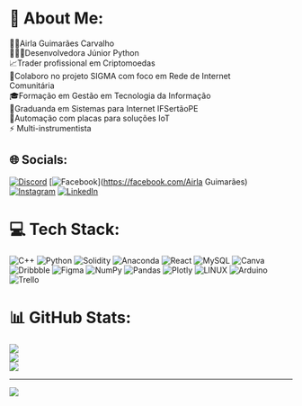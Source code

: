 # 💫 About Me:
👧🏻Airla Guimarães Carvalho<br>👩🏻‍💻Desenvolvedora Júnior Python<br>📈Trader profissional em Criptomoedas<br>📝Colaboro no projeto SIGMA com foco em Rede de Internet<br>Comunitária<br>🎓Formação em Gestão em Tecnologia da Informação<br>📓Graduanda em Sistemas para Internet IFSertãoPE<br>💬Automação com placas para soluções IoT<br>⚡ Multi-instrumentista<br>


## 🌐 Socials:
[![Discord](https://img.shields.io/badge/Discord-%237289DA.svg?logo=discord&logoColor=white)](https://discord.gg/AirlaCarvalho#5953) [![Facebook](https://img.shields.io/badge/Facebook-%231877F2.svg?logo=Facebook&logoColor=white)](https://facebook.com/Airla Guimarães) [![Instagram](https://img.shields.io/badge/Instagram-%23E4405F.svg?logo=Instagram&logoColor=white)](https://instagram.com/airlaguimaraes) [![LinkedIn](https://img.shields.io/badge/LinkedIn-%230077B5.svg?logo=linkedin&logoColor=white)](https://linkedin.com/in/airlaguimaraes) 

# 💻 Tech Stack:
![C++](https://img.shields.io/badge/c++-%2300599C.svg?style=for-the-badge&logo=c%2B%2B&logoColor=white) ![Python](https://img.shields.io/badge/python-3670A0?style=for-the-badge&logo=python&logoColor=ffdd54) ![Solidity](https://img.shields.io/badge/Solidity-%23363636.svg?style=for-the-badge&logo=solidity&logoColor=white) ![Anaconda](https://img.shields.io/badge/Anaconda-%2344A833.svg?style=for-the-badge&logo=anaconda&logoColor=white) ![React](https://img.shields.io/badge/react-%2320232a.svg?style=for-the-badge&logo=react&logoColor=%2361DAFB) ![MySQL](https://img.shields.io/badge/mysql-%2300f.svg?style=for-the-badge&logo=mysql&logoColor=white) ![Canva](https://img.shields.io/badge/Canva-%2300C4CC.svg?style=for-the-badge&logo=Canva&logoColor=white) ![Dribbble](https://img.shields.io/badge/Dribbble-EA4C89?style=for-the-badge&logo=dribbble&logoColor=white) 	![Figma](https://img.shields.io/badge/figma-%23F24E1E.svg?style=for-the-badge&logo=figma&logoColor=white) ![NumPy](https://img.shields.io/badge/numpy-%23013243.svg?style=for-the-badge&logo=numpy&logoColor=white) ![Pandas](https://img.shields.io/badge/pandas-%23150458.svg?style=for-the-badge&logo=pandas&logoColor=white) ![Plotly](https://img.shields.io/badge/Plotly-%233F4F75.svg?style=for-the-badge&logo=plotly&logoColor=white) ![LINUX](https://img.shields.io/badge/Linux-FCC624?style=for-the-badge&logo=linux&logoColor=black) ![Arduino](https://img.shields.io/badge/-Arduino-00979D?style=for-the-badge&logo=Arduino&logoColor=white) ![Trello](https://img.shields.io/badge/Trello-%23026AA7.svg?style=for-the-badge&logo=Trello&logoColor=white)
# 📊 GitHub Stats:
![](https://github-readme-stats.vercel.app/api?username=AirlaDev&theme=radical&hide_border=false&include_all_commits=false&count_private=false)<br/>
![](https://github-readme-streak-stats.herokuapp.com/?user=AirlaDev&theme=radical&hide_border=false)<br/>
![](https://github-readme-stats.vercel.app/api/top-langs/?username=AirlaDev&theme=radical&hide_border=false&include_all_commits=false&count_private=false&layout=compact)

---
[![](https://visitcount.itsvg.in/api?id=AirlaDev&icon=0&color=0)](https://visitcount.itsvg.in)

<!-- Proudly created with GPRM ( https://gprm.itsvg.in ) -->
